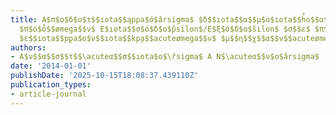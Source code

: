 ```yaml
---
title: A$π$o$δ$o$τ$$ıota$$ąppa$ó$ǎrsigma$ $δ$$ıota$$α$$μ$o$ıota$$h̊o$$α$$σ$$μ$ó$řsigma$
  $π$ó$o̊$$ømega$$ν$ E$ıota$$σ$ó$δ$o$p̆silon$/E$ξ$ó$δ$o$s̆ilon$ $σ$$ɛ$ $π$$ɛ$$r$̊$ıota$$β$$acuteα$$łambda$$łambda$o$ν$$τ$$α$
  $ɛ$$ıota$$p̨pa$o$ν$$ıota$$kp̨a$$acuteømega$$ν$ $μ$$η$$χ$$α$$ν$$acuteømega$$ν$
authors:
- A$ν$$α$$σ$$τ$$\acuteα$$σ$$ıota$o$\řsigma$ A N$\acuteα$$ν$o$ǎrsigma$
date: '2014-01-01'
publishDate: '2025-10-15T18:08:37.439110Z'
publication_types:
- article-journal
---
```

